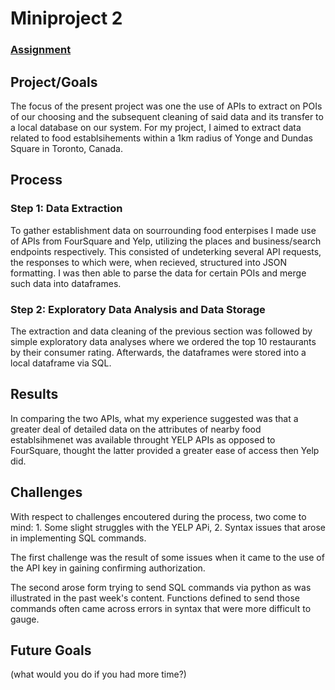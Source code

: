 # Miniproject 2

### [Assignment](assignment.md)

## Project/Goals
The focus of the present project was one the use of APIs to extract on POIs of our choosing and the subsequent cleaning of said data and its transfer to a local database on our system. For my project, I aimed to extract data related to food establsihements within a 1km radius of Yonge and Dundas Square in Toronto, Canada. 
## Process
### Step 1: Data Extraction
To gather establishment data on sourrounding food enterpises I made use of APIs from FourSquare and Yelp, utilizing the places and business/search endpoints respectively. This consisted of undeterking several API requests, the responses to which were, when recieved, structured into JSON formatting. I was then able to parse the data for certain POIs and merge such data into dataframes. 
### Step 2: Exploratory Data Analysis and Data Storage
The extraction and data cleaning of the previous section was followed by simple exploratory data analyses where we ordered the top 10 restaurants by their consumer rating. Afterwards, the dataframes were stored into a local dataframe via SQL. 

## Results
In comparing the two APIs, what my experience suggested was that a greater deal of detailed data on the attributes of nearby food establsihmenet was available throught YELP APIs as opposed to FourSquare, thought the latter provided a greater ease of access then Yelp did. 

## Challenges 
With respect to challenges encoutered during the process, two come to mind:
    1. Some slight struggles with the YELP APi,
    2. Syntax issues that arose in implementing SQL commands. 

The first challenge was the result of some issues when it came to the use of the API key in gaining confirming authorization. 

The second arose form trying to send SQL commands via python as was illustrated in the past week's content. Functions defined to send those commands often came across errors in syntax that were more difficult to gauge. 

## Future Goals
(what would you do if you had more time?)